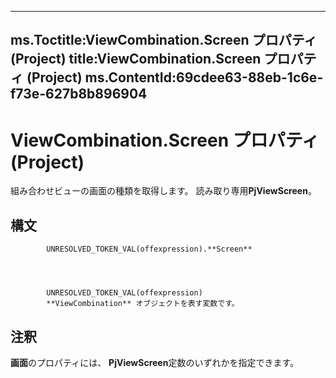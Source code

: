 

---
ms.Toctitle:ViewCombination.Screen プロパティ (Project)
title:ViewCombination.Screen プロパティ (Project)
ms.ContentId:69cdee63-88eb-1c6e-f73e-627b8b896904
---
# ViewCombination.Screen プロパティ (Project)




組み合わせビューの画面の種類を取得します。  読み取り専用**PjViewScreen**。

## 構文

            UNRESOLVED_TOKEN_VAL(offexpression).**Screen**




            UNRESOLVED_TOKEN_VAL(offexpression)
            **ViewCombination** オブジェクトを表す変数です。



## 注釈
**画面**のプロパティには、 **PjViewScreen**定数のいずれかを指定できます。





